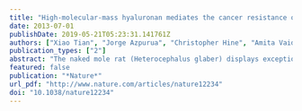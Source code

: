 ```yaml
---
title: "High-molecular-mass hyaluronan mediates the cancer resistance of the naked mole rat."
date: 2013-07-01
publishDate: 2019-05-21T05:23:31.141761Z
authors: ["Xiao Tian", "Jorge Azpurua", "Christopher Hine", "Amita Vaidya", "Max Myakishev-Rempel", "Julia Ablaeva", "Zhiyong Mao", "Eviatar Nevo", "Vera Gorbunova", "Andrei Seluanov"]
publication_types: ["2"]
abstract: "The naked mole rat (Heterocephalus glaber) displays exceptional longevity, with a maximum lifespan exceeding 30 years. This is the longest reported lifespan for a rodent species and is especially striking considering the small body mass of the naked mole rat. In comparison, a similarly sized house mouse has a maximum lifespan of 4 years. In addition to their longevity, naked mole rats show an unusual resistance to cancer. Multi-year observations of large naked mole-rat colonies did not detect a single incidence of cancer. Here we identify a mechanism responsible for the naked mole rat's cancer resistance. We found that naked mole-rat fibroblasts secrete extremely high-molecular-mass hyaluronan (HA), which is over five times larger than human or mouse HA. This high-molecular-mass HA accumulates abundantly in naked mole-rat tissues owing to the decreased activity of HA-degrading enzymes and a unique sequence of hyaluronan synthase 2 (HAS2). Furthermore, the naked mole-rat cells are more sensitive to HA signalling, as they have a higher affinity to HA compared with mouse or human cells. Perturbation of the signalling pathways sufficient for malignant transformation of mouse fibroblasts fails to transform naked mole-rat cells. However, once high-molecular-mass HA is removed by either knocking down HAS2 or overexpressing the HA-degrading enzyme, HYAL2, naked mole-rat cells become susceptible to malignant transformation and readily form tumours in mice. We speculate that naked mole rats have evolved a higher concentration of HA in the skin to provide skin elasticity needed for life in underground tunnels. This trait may have then been co-opted to provide cancer resistance and longevity to this species. "
featured: false
publication: "*Nature*"
url_pdf: "http://www.nature.com/articles/nature12234"
doi: "10.1038/nature12234"
---
```


